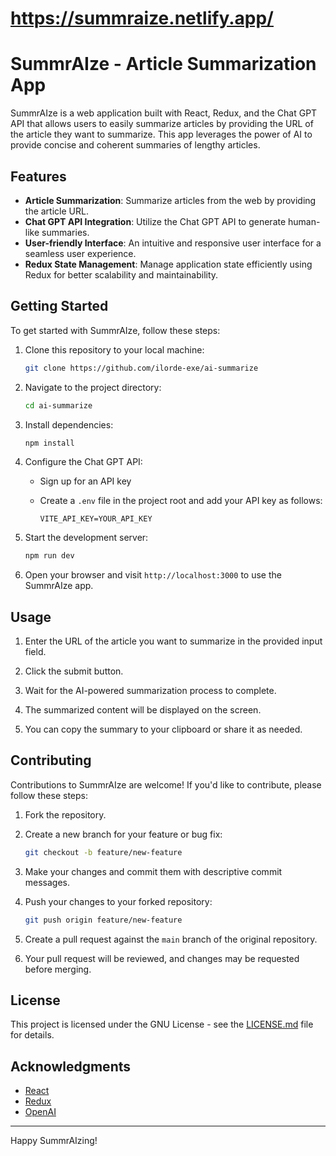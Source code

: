 # https://summraize.netlify.app/
# SummrAIze - Article Summarization App

SummrAIze is a web application built with React, Redux, and the Chat GPT API that allows users to easily summarize articles by providing the URL of the article they want to summarize. This app leverages the power of AI to provide concise and coherent summaries of lengthy articles.

## Features

- **Article Summarization**: Summarize articles from the web by providing the article URL.
- **Chat GPT API Integration**: Utilize the Chat GPT API to generate human-like summaries.
- **User-friendly Interface**: An intuitive and responsive user interface for a seamless user experience.
- **Redux State Management**: Manage application state efficiently using Redux for better scalability and maintainability.

## Getting Started

To get started with SummrAIze, follow these steps:

1. Clone this repository to your local machine:

   ```bash
   git clone https://github.com/ilorde-exe/ai-summarize
   ```

2. Navigate to the project directory:

   ```bash
   cd ai-summarize
   ```

3. Install dependencies:

   ```bash
   npm install
   ```

4. Configure the Chat GPT API:

   - Sign up for an API key 
   - Create a `.env` file in the project root and add your API key as follows:

     ```env
     VITE_API_KEY=YOUR_API_KEY
     ```

5. Start the development server:

   ```bash
   npm run dev
   ```

6. Open your browser and visit `http://localhost:3000` to use the SummrAIze app.

## Usage

1. Enter the URL of the article you want to summarize in the provided input field.

2. Click the submit button.

3. Wait for the AI-powered summarization process to complete.

4. The summarized content will be displayed on the screen.

5. You can copy the summary to your clipboard or share it as needed.

## Contributing

Contributions to SummrAIze are welcome! If you'd like to contribute, please follow these steps:

1. Fork the repository.

2. Create a new branch for your feature or bug fix:

   ```bash
   git checkout -b feature/new-feature
   ```

3. Make your changes and commit them with descriptive commit messages.

4. Push your changes to your forked repository:

   ```bash
   git push origin feature/new-feature
   ```

5. Create a pull request against the `main` branch of the original repository.

6. Your pull request will be reviewed, and changes may be requested before merging.

## License

This project is licensed under the GNU License - see the [LICENSE.md](LICENSE.md) file for details.

## Acknowledgments

- [React](https://reactjs.org/)
- [Redux](https://redux.js.org/)
- [OpenAI](https://platform.openai.com/docs/introduction)

---

Happy SummrAIzing!
```

